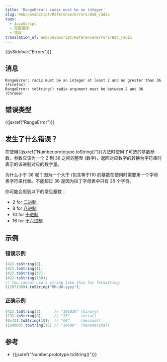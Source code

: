 ```yaml
---
title: 'RangeError: radix must be an integer'
slug: Web/JavaScript/Reference/Errors/Bad_radix
tags:
  - JavaScript
  - 范围错误
  - 错误
translation_of: Web/JavaScript/Reference/Errors/Bad_radix
---
```

{{jsSidebar("Errors")}}

## 消息

```plain
RangeError: radix must be an integer at least 2 and no greater than 36 (Firefox)
RangeError: toString() radix argument must be between 2 and 36 (Chrome)
```

## 错误类型

{{jsxref("RangeError")}}

## 发生了什么错误？

在使用{{jsxref("Number.prototype.toString()")}}方法时使用了可选的基数参数，参数应该为一个 2 到 36 之间的整型 (数字)，返回对应数字的转换为字符串时表示的该进制对应的数字量。

为什么小于 36 呢？因为一个大于 (包含等于)10 的基数在使用时需要用一个字母表字符来代替。不能超过 36 是因为拉丁字母表中只有 26 个字符。

你可能会用到以下的常见基数：

- 2 for [二进制](https://en.wikipedia.org/wiki/Binary_number),
- 8 for [八进制](https://en.wikipedia.org/wiki/Octal),
- 10 for [十进制](https://en.wikipedia.org/wiki/Decimal),
- 16 for [十六进制](https://en.wikipedia.org/wiki/Hexadecimal).

## 示例

### 错误示例

```js example-bad
(42).toString(0);
(42).toString(1);
(42).toString(37);
(42).toString(150);
// You cannot use a string like this for formatting:
(12071989).toString("MM-dd-yyyy");
```

### 正确示例

```js example-good
(42).toString(2);     // "101010" (binary)
(13).toString(8);     // "15"     (octal)
(0x42).toString(10);  // "66"     (decimal)
(100000).toString(16) // "186a0"  (hexadecimal)
```

## 参考

- {{jsxref("Number.prototype.toString()")}}
